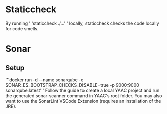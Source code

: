 # Staticcheck

By running '''staticcheck ./...''' locally, staticcheck checks the code locally for code smells.

# Sonar

## Setup

'''docker run -d --name sonarqube -e SONAR_ES_BOOTSTRAP_CHECKS_DISABLE=true -p 9000:9000 sonarqube:latest'''
Follow the guide to create a local YAAC project and run the generated sonar-scanner command in YAAC's root folder. You may also want to use the SonarLint VSCode Extension (requires an installation of the JRE).